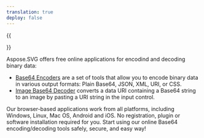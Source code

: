 ```yaml
---
translation: true
deploy: false
---
```


{{<section encode>}}

Aspose.SVG offers free online applications for encodind and decoding binary data:
 - [Base64 Encoders](https://products.aspose.app/svg/encoding) are a set of tools that allow you to encode binary data in various output formats: Plain Base64, JSON, XML, URI, or CSS.
 - [Image Base64 Decoder](https://products.aspose.app/svg/image-base64-decoder) converts a data URI containing a Base64 string to an image by pasting a URI string in the input control.
 
Our browser-based applications work from all platforms, including Windows, Linux, Mac OS, Android and iOS. No registration, plugin or software installation required for you. Start using our online Base64 encoding/decoding tools safely, secure, and easy way!